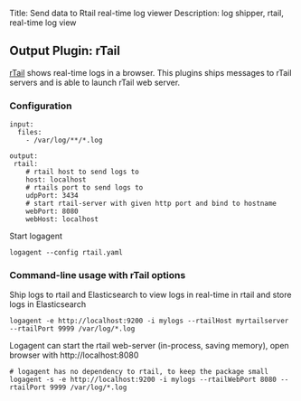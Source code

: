 Title: Send data to Rtail real-time log viewer
Description: log shipper, rtail, real-time log view

## Output Plugin: rTail  

[rTail](http://rtail.org/) shows real-time logs in a browser. This plugins ships messages to rTail servers and is able to launch rTail web server. 


### Configuration

```
input: 
  files:
    - /var/log/**/*.log

output: 
 rtail:
    # rtail host to send logs to
    host: localhost
    # rtails port to send logs to 
    udpPort: 3434
    # start rtail-server with given http port and bind to hostname
    webPort: 8080
    webHost: localhost
```

Start logagent

```
logagent --config rtail.yaml
```

### Command-line usage with rTail options

Ship logs to rtail and Elasticsearch to view logs in real-time in rtail and store logs in Elasticsearch

```
logagent -e http://localhost:9200 -i mylogs --rtailHost myrtailserver --rtailPort 9999 /var/log/*.log
```

Logagent can start the rtail web-server (in-process, saving memory), open browser with http://localhost:8080
```
# logagent has no dependency to rtail, to keep the package small
logagent -s -e http://localhost:9200 -i mylogs --rtailWebPort 8080 --rtailPort 9999 /var/log/*.log
```
